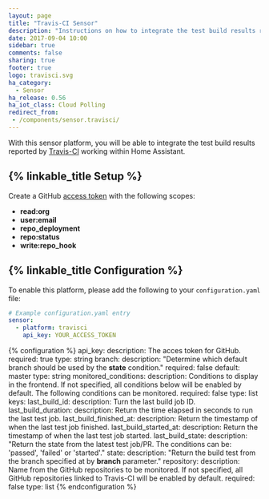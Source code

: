 ```yaml
---
layout: page
title: "Travis-CI Sensor"
description: "Instructions on how to integrate the test build results reported by Travis-CI within Home Assistant."
date: 2017-09-04 10:00
sidebar: true
comments: false
sharing: true
footer: true
logo: travisci.svg
ha_category:
  - Sensor
ha_release: 0.56
ha_iot_class: Cloud Polling
redirect_from:
 - /components/sensor.travisci/
---
```


With this sensor platform, you will be able to integrate the test build results reported by [Travis-CI](https://travis-ci.org/) working within Home Assistant.

## {% linkable_title Setup %}

Create a GitHub [access token](https://github.com/settings/tokens) with the following scopes:

- **read:org**
- **user:email**
- **repo_deployment**
- **repo:status**
- **write:repo_hook**

## {% linkable_title Configuration %}

To enable this platform, please add the following to your `configuration.yaml` file:

```yaml
# Example configuration.yaml entry
sensor:
  - platform: travisci
    api_key: YOUR_ACCESS_TOKEN
```

{% configuration %}
api_key:
  description: The acces token for GitHub.
  required: true
  type: string
branch:
  description: "Determine which default branch should be used by the **state** condition."
  required: false
  default: master
  type: string
monitored_conditions:
  description: Conditions to display in the frontend. If not specified, all conditions below will be enabled by default. The following conditions can be monitored.
  required: false
  type: list
  keys:
    last_build_id:
      description: Turn the last build job ID.
    last_build_duration:
      description: Return the time elapsed in seconds to run the last test job.
    last_build_finished_at:
      description: Return the timestamp of when the last test job finished.
    last_build_started_at:
      description: Return the timestamp of when the last test job started.
    last_build_state:
      description: "Return the state from the latest test job/PR. The conditions can be: 'passed', 'failed' or 'started'."
    state:
      description: "Return the build test from the branch specified at by **branch** parameter."
repository:
  description: Name from the GitHub repositories to be monitored. If not specified, all GitHub repositories linked to Travis-CI will be enabled by default.
  required: false
  type: list
{% endconfiguration %}
